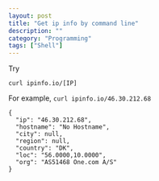 ```yaml
---
layout: post
title: "Get ip info by command line"
description: ""
category: "Programming"
tags: ["Shell"]
---
```


Try 

`curl ipinfo.io/[IP]`

For example, `curl ipinfo.io/46.30.212.68`

	{
	  "ip": "46.30.212.68",
	  "hostname": "No Hostname",
	  "city": null,
	  "region": null,
	  "country": "DK",
	  "loc": "56.0000,10.0000",
	  "org": "AS51468 One.com A/S"
	}